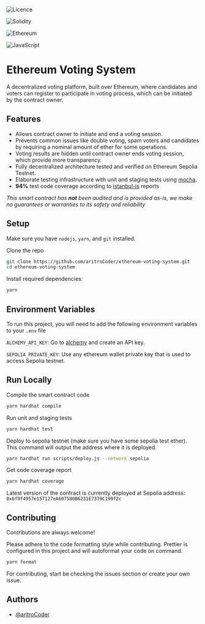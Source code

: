 
![Licence](https://img.shields.io/github/license/Ileriayo/markdown-badges?style=for-the-badge)

![Solidity](https://img.shields.io/badge/Solidity-%23363636.svg?style=for-the-badge&logo=solidity&logoColor=white)

![Ethereum](https://img.shields.io/badge/Ethereum-3C3C3D?style=for-the-badge&logo=Ethereum&logoColor=white)

![JavaScript](https://img.shields.io/badge/javascript-%23323330.svg?style=for-the-badge&logo=javascript&logoColor=%23F7DF1E)

# Ethereum Voting System

A decentralized voting platform, built over Ethereum, where candidates and voters can register to participate in voting process, which can be initiated by the contract owner.


## Features

- Allows contract owner to initiate and end a voting session.
- Prevents common issues like double voting, spam voters and candidates by requiring a nominal amount of ether for some operations.
- Voting results are hidden until contract owner ends voting session, which provide more transparency.
- Fully decentralized architecture tested and verified on Ethereum Sepolia Testnet.
- Elaborate testing infrastructure with unit and staging tests using [mocha](https://mochajs.org/).
- **94%** test code coverage according to [istanbul-js](https://istanbul.js.org/) reports

*This smart contract has **not** been audited and is provided as-is, we make no guarantees or warranties to its safety and reliability*


## Setup
Make sure you have `nodejs`, `yarn`, and `git` installed.

Clone the repo

```bash
git clone https://github.com/aritroCoder/ethereum-voting-system.git
cd ethereum-voting-system
```
Install required dependencies:
```bash
yarn
```


## Environment Variables

To run this project, you will need to add the following environment variables to your `.env` file

`ALCHEMY_API_KEY`: Go to [alchemy](https://www.alchemy.com/) and create an API key.

`SEPOLIA_PRIVATE_KEY`: Use any ethereum wallet private key that is used to access Sepolia testnet.


## Run Locally

Compile the smart contract code
```bash
yarn hardhat compile
```

Run unit and staging tests

```bash
yarn hardhat test
```

Deploy to sepolia testnet (make sure you have some sepolia test ether). This command will output the address where it is deployed.
```bash
yarn hardhat run scripts/deploy.js --network sepolia
```
Get code coverage report
```bash
yarn hardhat coverage
```

Latest version of the contract is currently deployed at Sepolia address: `0x6f9f4957e157127eA607580B6231E7379C199f2c`


## Contributing

Contributions are always welcome!

Please adhere to the code formatting style while contributing. Prettier is configured in this project and will autoformat your code on command.
```bash
yarn format
```

For contributing, start be checking the issues section or create your own issue.

## Authors

- [@aritroCoder](https://www.github.com/aritroCoder)

